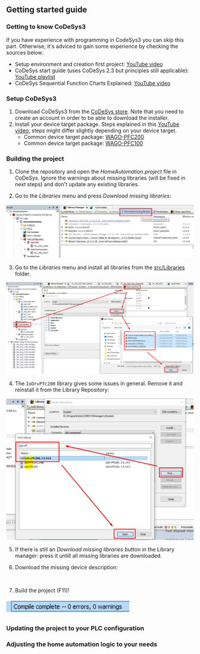 ## Getting started guide

### __Getting to know CoDeSys3__
If you have experience with programming in CodeSys3 you can skip this part. Otherwise, it's adviced to gain some experience by checking the sources below:

- Setup environment and creation first project: [YouTube video](https://www.youtube.com/watch?v=hI8t9UHPV8s&t=135s)
- CoDeSys start guide (uses CoDeSys 2.3 but principles still applicable): [YouTube playlist](https://www.youtube.com/watch?v=WP9pUfBi6Pw&list=PL08CDB741463CA7B4&index=1)
- CoDeSys Sequential Function Charts Explained: [YouTube video](https://www.youtube.com/watch?v=eP42t9O5drk)

### __Setup CoDeSys3__

1. Download CoDeSys3 from the [CoDeSys store](https://store.codesys.com/). Note that you need to create an account in order to be able to download the installer.
2. Install your device target package. Steps explained in this [YouTube video](https://www.youtube.com/watch?v=hI8t9UHPV8s&t=135s), steps might differ slightly depending on your device target.
    - Common device target package: [WAGO-PFC200](https://store.codesys.com/codesys-control-for-pfc200-sl.html)
    - Common device target package: [WAGO-PFC100](https://store.codesys.com/codesys-control-for-pfc100-sl.html)

### __Building the project__

1. Clone the repository and open the *HomeAutomation.project* file in CoDeSys. Ignore the warnings about missing libraries (will be fixed in next steps) and don't update any existing libraries.

2. Go to the *Libraries* menu and press *Download missing libraries*:

![Download Missing Libraries](./_img/GettingStartedGuide/DownloadMissingLibraries.png)

3. Go to the *Libraries* menu and install all libraries from the [src/Libraries](https://github.com/MichielVanwelsenaere/HomeAutomation.CoDeSys3/tree/feature/GettingStartedGuide/src/Libaries) folder.

![Install Libraries](./_img/GettingStartedGuide/InstallLibraries.png)

4. The `IoDrvPfc200` library gives some issues in general. Remove it and reinstall it from the Library Repository:

![Fix IoDrvPfc200](./_img/GettingStartedGuide/LibraryRepositoryIoDrvPfc.png)

5. If there is still an *Download missing libraries* button in the Library manager: press it untill all missing libraries are downloaded.

6. Download the missing device description:

![]()

7. Build the project (F11)!

![Compile Completed](./_img/GettingStartedGuide/CompileCompleted.png)


### __Updating the project to your PLC configuration__


### __Adjusting the home automation logic to your needs__

